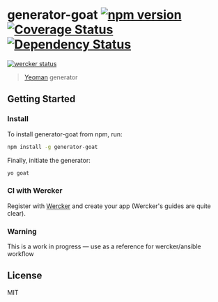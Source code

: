 # generator-goat [![npm version](https://badge.fury.io/js/generator-goat.svg)](http://badge.fury.io/js/generator-goat) [![Coverage Status](https://coveralls.io/repos/wearegoat/generator-goat/badge.png?branch=master)](https://coveralls.io/r/wearegoat/generator-goat?branch=master) [![Dependency Status](https://gemnasium.com/wearegoat/generator-goat.svg)](https://gemnasium.com/wearegoat/generator-goat)

[![wercker status](https://app.wercker.com/status/9375a006daa091bdd7ee4978f65fafdb/m "wercker status")](https://app.wercker.com/project/bykey/9375a006daa091bdd7ee4978f65fafdb)

> [Yeoman](http://yeoman.io) generator

## Getting Started

### Install
To install generator-goat from npm, run:

```bash
npm install -g generator-goat
```

Finally, initiate the generator:

```bash
yo goat
```

### CI with Wercker
Register with [Wercker](http://wercker.com/) and create your app (Wercker's guides are quite clear).


### Warning
This is a work in progress — use as a reference for wercker/ansible workflow

## License

MIT
